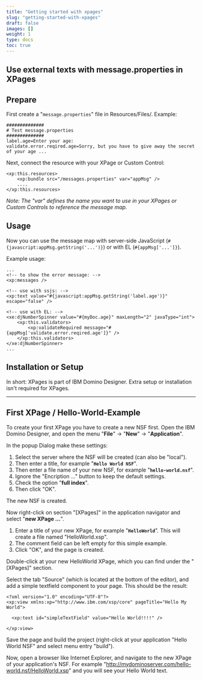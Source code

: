 ```yaml
---
title: "Getting started with xpages"
slug: "getting-started-with-xpages"
draft: false
images: []
weight: 1
type: docs
toc: true
---
```


## Use external texts with message.properties in XPages
## Prepare ##
First create a "`message.properties`" file in Resources/Files/. Example:

    ##############
    # Test message.properties
    ##############
    label.age=Enter your age:
    validate.error.reqired.age=Sorry, but you have to give away the secret of your age ...



Next, connect the resource with your XPage or Custom Control:

<!-- language: lang-xml -->

    <xp:this.resources>
        <xp:bundle src="/messages.properties" var="appMsg" />
        ....
    </xp:this.resources>

*Note: The "var" defines the name you want to use in your XPages or Custom Controls to reference the message map.*

## Usage ##
Now you can use the message map with server-side JavaScript (`#{javascript:appMsg.getString('...')}`) or with EL (`#{appMsg['...']}`).


Example usage:
<!-- language: lang-xml -->

    ...
    <!-- to show the error message: -->
    <xp:messages />
    
    <!-- use with ssjs: -->
    <xp:text value="#{javascript:appMsg.getString('label.age')}" escape="false" />

    <!-- use with EL: -->
    <xe:djNumberSpinner value="#{myDoc.age}" maxLength="2" javaType="int">
        <xp:this.validators>
            <xp:validateRequired message="#{appMsg['validate.error.reqired.age']}" />
        </xp:this.validators>
    </xe:djNumberSpinner>
    ...



## Installation or Setup
In short:
XPages is part of IBM Domino Designer. Extra setup or installation isn't required for XPages.


----------

First XPage / Hello-World-Example
-----------

To create your first XPage you have to create a new NSF first. Open the IBM Domino Designer, and open the menu "**File**" -> "**New**" -> "**Application**". 

In the popup Dialog make these settings:

 1. Select the server where the NSF will be created (can also be "local"). 
 1. Then enter a title, for example "**`Hello World NSF`**".
 1. Then enter a file name of your new NSF, for example "**`hello-world.nsf`**".
 1. Ignore the "Encription ..." button to keep the default settings.
 1. Check the option "**full index**".
 1. Then click "OK".

The new NSF is created.
 
 
Now right-click on section "[XPages]" in the application navigator and select "**new XPage ...**". 

 1. Enter a title of your new XPage, for example "**`HelloWorld`**". This will create a file named "HelloWorld.xsp".
 1. The comment field can be left empty for this simple example.
 1. Click "OK", and the page is created.


Double-click at your new HelloWorld XPage, which you can find under the "[XPages]" section.

Select the tab "Source" (which is located at the bottom of the editor), and add a simple textfield component to your page. This should be the result:

<!-- language: lang-xml -->

    <?xml version="1.0" encoding="UTF-8"?>
    <xp:view xmlns:xp="http://www.ibm.com/xsp/core" pageTitle="Hello My World">
    
      <xp:text id="simpleTextField" value="Hello World!!!!" />

    </xp:view>

Save the page and build the project (right-click at your application "Hello World NSF" and select menu entry "build").

Now, open a browser like Internet Explorer, and navigate to the new XPage of your application's NSF. For example "http://mydominoserver.com/hello-world.nsf/HelloWorld.xsp" and you will see your Hello World text.

